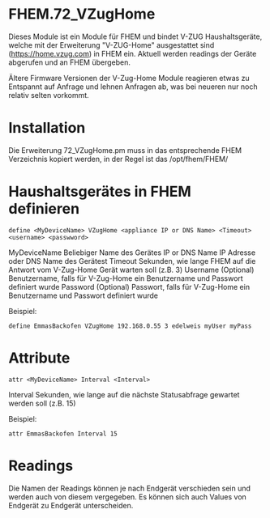 # FHEM.72_VZugHome
Dieses Module ist ein Module für FHEM und bindet V-ZUG Haushaltsgeräte, welche mit der Erweiterung "V-ZUG-Home" ausgestattet sind (https://home.vzug.com) in FHEM ein.
Aktuell werden readings der Geräte abgerufen und an FHEM übergeben.

Ältere Firmware Versionen der V-Zug-Home Module reagieren etwas zu Entspannt auf Anfrage und lehnen Anfragen ab, was bei neueren nur noch relativ selten vorkommt.  

# Installation
Die Erweiterung 72_VZugHome.pm muss in das entsprechende FHEM Verzeichnis kopiert werden, in der Regel ist das /opt/fhem/FHEM/

# Haushaltsgerätes in FHEM definieren
    define <MyDeviceName> VZugHome <appliance IP or DNS Name> <Timeout> <username> <passwword>

MyDeviceName    Beliebiger Name des Gerätes
IP or DNS Name  IP Adresse oder DNS Name des Gerätest
Timeout         Sekunden, wie lange FHEM auf die Antwort vom V-Zug-Home Gerät warten soll (z.B. 3)
Username        (Optional) Benutzername, falls für V-Zug-Home ein Benutzername und Passwort definiert wurde
Password        (Optional) Passwort, falls für V-Zug-Home ein Benutzername und Passwort definiert wurde

Beispiel:

    define EmmasBackofen VZugHome 192.168.0.55 3 edelweis myUser myPass

# Attribute
    attr <MyDeviceName> Interval <Interval>

Interval        Sekunden, wie lange auf die nächste Statusabfrage gewartet werden soll (z.B. 15)

Beispiel:

    attr EmmasBackofen Interval 15

# Readings
Die Namen der Readings können je nach Endgerät verschieden sein und werden auch von diesem vergegeben. Es können sich auch Values von Endgerät zu Endgerät unterscheiden.